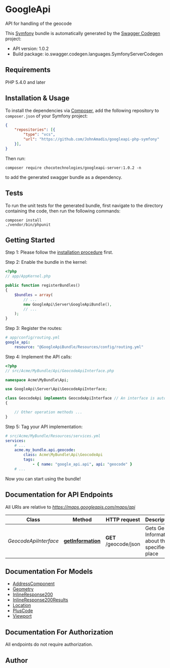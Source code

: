 # GoogleApi
API for handling of the geocode

This [Symfony](https://symfony.com/) bundle is automatically generated by the [Swagger Codegen](https://github.com/swagger-api/swagger-codegen) project:

- API version: 1.0.2
- Build package: io.swagger.codegen.languages.SymfonyServerCodegen

## Requirements

PHP 5.4.0 and later

## Installation & Usage

To install the dependencies via [Composer](http://getcomposer.org/), add the following repository to `composer.json` of your Symfony project:

```json
{
    "repositories": [{
        "type": "vcs",
        "url": "https://github.com/JohnAmadis/googleapi-php-symfony"
    }],
}
```

Then run:

```
composer require chocotechnologies/googleapi-server:1.0.2 -n
```

to add the generated swagger bundle as a dependency.

## Tests

To run the unit tests for the generated bundle, first navigate to the directory containing the code, then run the following commands:

```
composer install
./vendor/bin/phpunit
```


## Getting Started

Step 1: Please follow the [installation procedure](#installation--usage) first.

Step 2: Enable the bundle in the kernel:

```php
<?php
// app/AppKernel.php

public function registerBundles()
{
    $bundles = array(
        // ...
        new GoogleApi\Server\GoogleApiBundle(),
        // ...
    );
}
```

Step 3: Register the routes:

```yaml
# app/config/routing.yml
google_api:
    resource: "@GoogleApiBundle/Resources/config/routing.yml"
```

Step 4: Implement the API calls:

```php
<?php
// src/Acme/MyBundle/Api/GeocodeApiInterface.php

namespace Acme\MyBundle\Api;

use GoogleApi\Server\Api\GeocodeApiInterface;

class GeocodeApi implements GeocodeApiInterface // An interface is autogenerated
{

    // Other operation methods ...
}
```

Step 5: Tag your API implementation:

```yaml
# src/Acme/MyBundle/Resources/services.yml
services:
    # ...
    acme.my_bundle.api.geocode:
        class: Acme\MyBundle\Api\GeocodeApi
        tags:
            - { name: "google_api.api", api: "geocode" }
    # ...
```

Now you can start using the bundle!


## Documentation for API Endpoints

All URIs are relative to *https://maps.googleapis.com/maps/api*

Class | Method | HTTP request | Description
------------ | ------------- | ------------- | -------------
*GeocodeApiInterface* | [**getInformation**](Resources/docs/Api/GeocodeApiInterface.md#getinformation) | **GET** /geocode/json | Gets Geo-Information about the specified place


## Documentation For Models

 - [AddressComponent](Resources/docs/Model/AddressComponent.md)
 - [Geometry](Resources/docs/Model/Geometry.md)
 - [InlineResponse200](Resources/docs/Model/InlineResponse200.md)
 - [InlineResponse200Results](Resources/docs/Model/InlineResponse200Results.md)
 - [Location](Resources/docs/Model/Location.md)
 - [PlusCode](Resources/docs/Model/PlusCode.md)
 - [Viewport](Resources/docs/Model/Viewport.md)


## Documentation For Authorization

 All endpoints do not require authorization.


## Author




